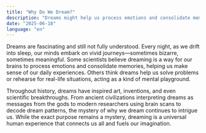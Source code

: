 ```yaml
---
title: "Why Do We Dream?"
description: "Dreams might help us process emotions and consolidate memories."
date: "2025-06-18"
language: "en"
---
```


Dreams are fascinating and still not fully understood. Every night, as we drift into sleep, our minds embark on vivid journeys—sometimes bizarre, sometimes meaningful. Some scientists believe dreaming is a way for our brains to process emotions and consolidate memories, helping us make sense of our daily experiences. Others think dreams help us solve problems or rehearse for real-life situations, acting as a kind of mental playground.

Throughout history, dreams have inspired art, inventions, and even scientific breakthroughs. From ancient civilizations interpreting dreams as messages from the gods to modern researchers using brain scans to decode dream patterns, the mystery of why we dream continues to intrigue us. While the exact purpose remains a mystery, dreaming is a universal human experience that connects us all and fuels our imagination.
